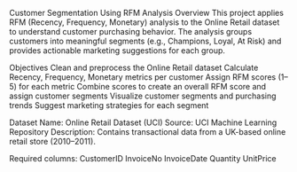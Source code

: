 Customer Segmentation Using RFM Analysis
Overview
This project applies RFM (Recency, Frequency, Monetary) analysis to the Online Retail dataset
 to understand customer purchasing behavior.
The analysis groups customers into meaningful segments (e.g., Champions, Loyal, At Risk) and provides actionable marketing suggestions for each group.

Objectives
Clean and preprocess the Online Retail dataset
Calculate Recency, Frequency, Monetary metrics per customer
Assign RFM scores (1–5) for each metric
Combine scores to create an overall RFM score and assign customer segments
Visualize customer segments and purchasing trends
Suggest marketing strategies for each segment

Dataset
Name: Online Retail Dataset (UCI)
Source: UCI Machine Learning Repository
Description: Contains transactional data from a UK-based online retail store (2010–2011).

Required columns:
CustomerID
InvoiceNo
InvoiceDate
Quantity
UnitPrice
